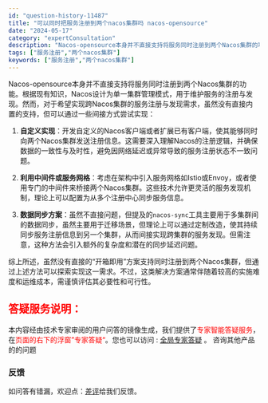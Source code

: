 ```yaml
---
id: "question-history-11487"
title: "可以同时把服务注册到两个nacos集群吗 nacos-opensource"
date: "2024-05-17"
category: "expertConsultation"
description: "Nacos-opensource本身并不直接支持将服务同时注册到两个Nacos集群的功能。根据现有知识，Nacos设计为单一集群管理模式，用于维护服务的注册与发现。然而，对于希望实现跨Nacos集群的服务注册与发现需求，虽然没有直接内置的支持，但可以通过一些间接方式尝试实现：1. **自定义实现**"
tags: ["服务注册","两个nacos集群"]
keywords: ["服务注册","两个nacos集群"]
---
```


Nacos-opensource本身并不直接支持将服务同时注册到两个Nacos集群的功能。根据现有知识，Nacos设计为单一集群管理模式，用于维护服务的注册与发现。然而，对于希望实现跨Nacos集群的服务注册与发现需求，虽然没有直接内置的支持，但可以通过一些间接方式尝试实现：

1. **自定义实现**：开发自定义的Nacos客户端或者扩展已有客户端，使其能够同时向两个Nacos集群发送注册信息。这需要深入理解Nacos的注册逻辑，并确保数据的一致性与及时性，避免因网络延迟或异常导致的服务注册状态不一致问题。

2. **利用中间件或服务网格**：考虑在架构中引入服务网格如Istio或Envoy，或者使用专门的中间件来桥接两个Nacos集群。这些技术允许更灵活的服务发现机制，理论上可以配置为从多个注册中心同步服务信息。

3. **数据同步方案**：虽然不直接问题，但提及的`nacos-sync`工具主要用于多集群间的数据同步，虽然主要用于迁移场景，但理论上可以通过定制改造，使其持续同步服务注册信息到另一个集群，从而间接实现跨集群的服务发现。但需注意，这种方法会引入额外的复杂度和潜在的同步延迟问题。

综上所述，虽然没有直接的“开箱即用”方案支持同时注册到两个Nacos集群，但通过上述方法可以探索实现这一需求。不过，这类解决方案通常伴随着较高的实施难度和运维成本，需谨慎评估其必要性和可行性。
## <font color="#FF0000">答疑服务说明：</font> 

本内容经由技术专家审阅的用户问答的镜像生成，我们提供了<font color="#FF0000">专家智能答疑服务</font>，在<font color="#FF0000">页面的右下的浮窗”专家答疑“</font>。您也可以访问 : [全局专家答疑](https://opensource.alibaba.com/chatBot) 。 咨询其他产品的的问题

### 反馈
如问答有错漏，欢迎点：[差评](https://ai.nacos.io/user/feedbackByEnhancerGradePOJOID?enhancerGradePOJOId=13774)给我们反馈。
